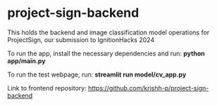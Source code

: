 # project-sign-backend
This holds the backend and image classification model operations for ProjectSign, our submission to IgnitionHacks 2024

To run the app, install the necessary dependencies and run:
**python app/main.py**

To run the test webpage, run:
**streamlit run model/cv_app.py**

Link to frontend repository: https://github.com/krishh-p/project-sign-backend
